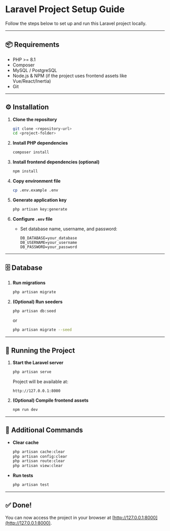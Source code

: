 # Laravel Project Setup Guide

Follow the steps below to set up and run this Laravel project locally.

---

## 📦 Requirements
- PHP >= 8.1
- Composer
- MySQL / PostgreSQL
- Node.js & NPM (if the project uses frontend assets like Vue/React/Inertia)
- Git

---

## ⚙️ Installation

1. **Clone the repository**
   ```bash
   git clone <repository-url>
   cd <project-folder>
   ```

2. **Install PHP dependencies**
   ```bash
   composer install
   ```

3. **Install frontend dependencies (optional)**
   ```bash
   npm install
   ```

4. **Copy environment file**
   ```bash
   cp .env.example .env
   ```

5. **Generate application key**
   ```bash
   php artisan key:generate
   ```

6. **Configure `.env` file**
   - Set database name, username, and password:
     ```env
     DB_DATABASE=your_database
     DB_USERNAME=your_username
     DB_PASSWORD=your_password
     ```

---

## 🗄️ Database

1. **Run migrations**
   ```bash
   php artisan migrate
   ```

2. **(Optional) Run seeders**
   ```bash
   php artisan db:seed
   ```
   or
   ```bash
   php artisan migrate --seed
   ```

---

## 🚀 Running the Project

1. **Start the Laravel server**
   ```bash
   php artisan serve
   ```

   Project will be available at:
   ```
   http://127.0.0.1:8000
   ```

2. **(Optional) Compile frontend assets**
   ```bash
   npm run dev
   ```

---

## 🧪 Additional Commands

- **Clear cache**
  ```bash
  php artisan cache:clear
  php artisan config:clear
  php artisan route:clear
  php artisan view:clear
  ```

- **Run tests**
  ```bash
  php artisan test
  ```

---

## ✅ Done!
You can now access the project in your browser at [http://127.0.0.1:8000](http://127.0.0.1:8000).
